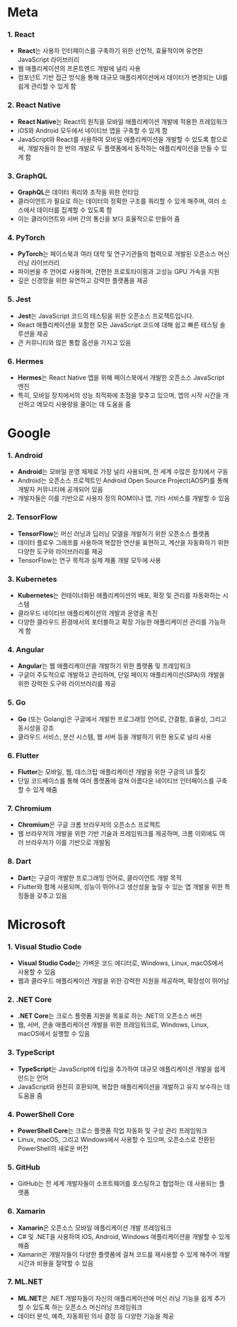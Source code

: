 # Meta
### 1. React
- **React**는 사용자 인터페이스를 구축하기 위한 선언적, 효율적이며 유연한 JavaScript 라이브러리
- 웹 애플리케이션의 프론트엔드 개발에 널리 사용
- 컴포넌트 기반 접근 방식을 통해 대규모 애플리케이션에서 데이터가 변경되는 UI를 쉽게 관리할 수 있게 함

### 2. React Native
- **React Native**는 React의 원칙을 모바일 애플리케이션 개발에 적용한 프레임워크
- iOS와 Android 모두에서 네이티브 앱을 구축할 수 있게 함
- JavaScript와 React를 사용하여 모바일 애플리케이션을 개발할 수 있도록 함으로써, 개발자들이 한 번의 개발로 두 플랫폼에서 동작하는 애플리케이션을 만들 수 있게 함

### 3. GraphQL
- **GraphQL**은 데이터 쿼리와 조작을 위한 런타임
- 클라이언트가 필요로 하는 데이터의 정확한 구조를 쿼리할 수 있게 해주며, 여러 소스에서 데이터를 집계할 수 있도록 함
- 이는 클라이언트와 서버 간의 통신을 보다 효율적으로 만들어 줌

### 4. PyTorch
- **PyTorch**는 페이스북과 여러 대학 및 연구기관들의 협력으로 개발된 오픈소스 머신 러닝 라이브러리
- 파이썬을 주 언어로 사용하며, 간편한 프로토타이핑과 고성능 GPU 가속을 지원
-  깊은 신경망을 위한 유연하고 강력한 플랫폼을 제공

### 5. Jest
- **Jest**는 JavaScript 코드의 테스팅을 위한 오픈소스 프로젝트입니다.
- React 애플리케이션을 포함한 모든 JavaScript 코드에 대해 쉽고 빠른 테스팅 솔루션을 제공
- 큰 커뮤니티와 많은 통합 옵션을 가지고 있음

### 6. Hermes
- **Hermes**는 React Native 앱을 위해 페이스북에서 개발한 오픈소스 JavaScript 엔진
- 특히, 모바일 장치에서의 성능 최적화에 초점을 맞추고 있으며, 앱의 시작 시간을 개선하고 메모리 사용량을 줄이는 데 도움을 줌


# Google

### 1. Android
- **Android**는 모바일 운영 체제로 가장 널리 사용되며, 전 세계 수많은 장치에서 구동
- Android는 오픈소스 프로젝트인 Android Open Source Project(AOSP)를 통해 개발자 커뮤니티에 공개되어 있음
- 개발자들은 이를 기반으로 사용자 정의 ROM이나 앱, 기타 서비스를 개발할 수 있음

### 2. TensorFlow
- **TensorFlow**는 머신 러닝과 딥러닝 모델을 개발하기 위한 오픈소스 플랫폼
-  데이터 플로우 그래프를 사용하여 복잡한 연산을 표현하고, 계산을 자동화하기 위한 다양한 도구와 라이브러리를 제공 
-  TensorFlow는 연구 목적과 실제 제품 개발 모두에 사용

### 3. Kubernetes
- **Kubernetes**는 컨테이너화된 애플리케이션의 배포, 확장 및 관리를 자동화하는 시스템
- 클라우드 네이티브 애플리케이션의 개발과 운영을 촉진
- 다양한 클라우드 환경에서의 포터블하고 확장 가능한 애플리케이션 관리를 가능하게 함

### 4. Angular
- **Angular**는 웹 애플리케이션을 개발하기 위한 플랫폼 및 프레임워크
- 구글이 주도적으로 개발하고 관리하며, 단일 페이지 애플리케이션(SPA)의 개발을 위한 강력한 도구와 라이브러리를 제공

### 5. Go
- **Go** (또는 Golang)은 구글에서 개발한 프로그래밍 언어로, 간결함, 효율성, 그리고 동시성을 강조
- 클라우드 서비스, 분산 시스템, 웹 서버 등을 개발하기 위한 용도로 널리 사용

### 6. Flutter
- **Flutter**는 모바일, 웹, 데스크탑 애플리케이션 개발을 위한 구글의 UI 툴킷
- 단일 코드베이스를 통해 여러 플랫폼에 걸쳐 아름다운 네이티브 인터페이스를 구축할 수 있게 해줌

### 7. Chromium
- **Chromium**은 구글 크롬 브라우저의 오픈소스 프로젝트
- 웹 브라우저의 개발을 위한 기반 기술과 프레임워크를 제공하며, 크롬 이외에도 여러 브라우저가 이를 기반으로 개발됨

### 8. Dart
- **Dart**는 구글이 개발한 프로그래밍 언어로, 클라이언트 개발 목적
- Flutter와 함께 사용되며, 성능이 뛰어나고 생산성을 높일 수 있는 앱 개발을 위한 특징들을 갖추고 있음


# Microsoft

### 1. Visual Studio Code
- **Visual Studio Code**는 가벼운 코드 에디터로, Windows, Linux, macOS에서 사용할 수 있음
- 웹과 클라우드 애플리케이션 개발을 위한 강력한 지원을 제공하며, 확장성이 뛰어남

### 2. .NET Core
- **.NET Core**는 크로스 플랫폼 지원을 목표로 하는 .NET의 오픈소스 버전
- 웹, 서버, 콘솔 애플리케이션 개발을 위한 프레임워크로, Windows, Linux, macOS에서 실행할 수 있음

### 3. TypeScript
- **TypeScript**는 JavaScript에 타입을 추가하여 대규모 애플리케이션 개발을 쉽게 만드는 언어
- JavaScript와 완전히 호환되며, 복잡한 애플리케이션을 개발하고 유지 보수하는 데 도움을 줌

### 4. PowerShell Core
- **PowerShell Core**는 크로스 플랫폼 작업 자동화 및 구성 관리 프레임워크
- Linux, macOS, 그리고 Windows에서 사용할 수 있으며, 오픈소스로 전환된 PowerShell의 새로운 버전

### 5. GitHub
- GitHub는 전 세계 개발자들이 소프트웨어를 호스팅하고 협업하는 데 사용되는 플랫폼

### 6. Xamarin
- **Xamarin**은 오픈소스 모바일 애플리케이션 개발 프레임워크
- C# 및 .NET을 사용하여 iOS, Android, Windows 애플리케이션을 개발할 수 있게 해줌
- Xamarin은 개발자들이 다양한 플랫폼에 걸쳐 코드를 재사용할 수 있게 해주어 개발 시간과 비용을 절약할 수 있음

### 7. ML.NET
- **ML.NET**은 .NET 개발자들이 자신의 애플리케이션에 머신 러닝 기능을 쉽게 추가할 수 있도록 하는 오픈소스 머신러닝 프레임워크
- 데이터 분석, 예측, 자동화된 의사 결정 등 다양한 기능을 제공
